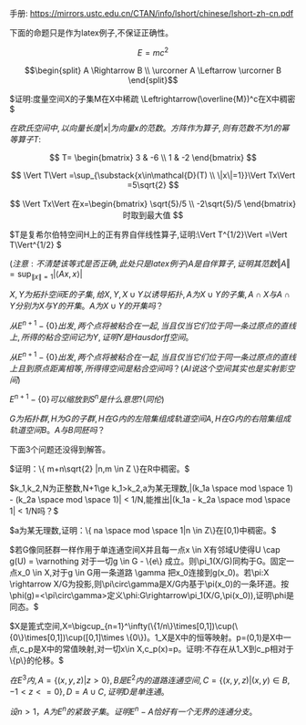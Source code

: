 手册: https://mirrors.ustc.edu.cn/CTAN/info/lshort/chinese/lshort-zh-cn.pdf

下面的命题只是作为latex例子,不保证正确性。

$$
E = mc^2
$$

$$\begin{split}
A \Rightarrow B \\
\urcorner A \Leftarrow \urcorner B
\end{split}$$

$证明:度量空间X的子集M在X中稀疏 \Leftrightarrow(\overline{M})^c在X中稠密$

$在欧氏空间中,以向量长度|x|为向量x的范数。方阵作为算子,则有范数不为1的幂等算子T:$

$$
T=
\begin{bmatrix}
3 & -6 \\
1 & -2
\end{bmatrix}
$$

$$
\Vert T\Vert =\sup_{\substack{x\in\mathcal{D}(T) \\ 
\|x\|=1}}\Vert Tx\Vert =5\sqrt{2}
$$

$$
\Vert Tx\Vert 在x=\begin{bmatrix}
\sqrt{5}/5 \\ 
-2\sqrt{5}/5
\end{bmatrix}时取到最大值
$$

$T是复希尔伯特空间H上的正有界自伴线性算子,证明:\Vert T^{1/2}\Vert =\Vert T\Vert^{1/2} $

$(注意:不清楚该等式是否正确,此处只是latex例子)A是自伴算子,证明其范数\Vert A\Vert=\sup_{\|x\|=1} |\langle Ax,x\rangle |$

$X,Y为拓扑空间E的子集,给X,Y,X \cup Y以诱导拓扑,A为X \cup Y的子集,A \cap X与A\cap Y分别为X与Y的开集。A为X \cup Y的开集吗？$

$从E^{n+1}-\{0\}出发,两个点将被粘合在一起,当且仅当它们位于同一条过原点的直线上,所得的粘合空间记为Y,证明Y是Hausdorff空间。$

$从E^{n+1}-\{0\}出发,两个点将被粘合在一起,当且仅当它们位于同一条过原点的直线上且到原点距离相等,所得得空间是粘合空间吗？(AI说这个空间其实也是实射影空间)$

$E^{n+1}-\{0\}可以缩放到S^n是什么意思?(同伦)$

$G为拓扑群,H为G的子群,H在G内的左陪集组成轨道空间A,H在G内的右陪集组成轨道空间B。A与B同胚吗？$

下面3个问题还没得到解答。

$证明：\{ m+n\sqrt{2} |n,m \in Z \}在R中稠密。$

$k_1,k_2,N为正整数,N+1\ge k_1>k_2,a为某无理数,|(k_1a \space mod \space 1) - (k_2a \space mod \space 1)| < 1/N,能推出|(k_1a - k_2a \space mod \space 1| < 1/N吗？$

$a为某无理数,证明：\{ na \space mod \space 1|n \in Z\}在[0,1)中稠密。$

$若G像同胚群一样作用于单连通空间X并且每一点x \in X有邻域U使得U \cap g(U) = \varnothing 对于一切g \in G - \{e\} 成立。则\pi_1(X/G)同构于G。固定一点x_0 \in X,对于g \in G用一条道路 \gamma 把x_0连接到g(x_0)。若\pi:X \rightarrow X/G为投影,则\pi\circ\gamma是X/G内基于\pi(x_0)的一条环道。按\phi(g)=<\pi\circ\gamma>定义\phi:G\rightarrow\pi_1(X/G,\pi(x_0)),证明\phi是同态。$

$X是篦式空间,X=\bigcup_{n=1}^\infty(\{1/n\}\times[0,1])\cup(\{0\}\times[0,1])\cup([0,1]\times \{0\})。1_X是X中的恒等映射。p=(0,1)是X中一点,c_p是X中的常值映射,对一切x\in X,c_p(x)=p。证明:不存在从1_X到c_p相对于\{p\}的伦移。$

$在E^3内,A=\{(x,y,z)|z>0\},B是E^2内的道路连通空间,C=\{(x,y,z)|(x,y)\in B, -1<z<=0\}, D=A \cup C,证明D是单连通。$

$设n>1，A为E^n的紧致子集。证明E^n-A恰好有一个无界的连通分支。$